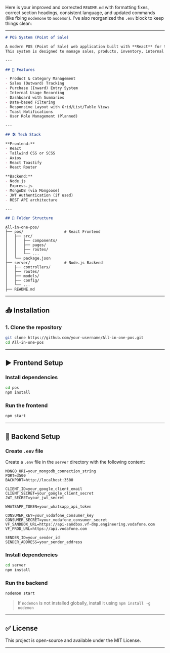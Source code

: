 Here is your improved and corrected `README.md` with formatting fixes, correct section headings, consistent language, and updated commands (like fixing `nodemone` to `nodemon`). 
I've also reorganized the `.env` block to keep things clean:

---

```markdown
# POS System (Point of Sale)

A modern POS (Point of Sale) web application built with **React** for the frontend and **Node.js** for the backend.
This system is designed to manage sales, products, inventory, internal usage, and reporting for businesses like retail shops, car washes, or hotels.

---

## 🚀 Features

- Product & Category Management
- Sales (Outward) Tracking
- Purchase (Inward) Entry System
- Internal Usage Recording
- Dashboard with Summaries
- Date-based Filtering
- Responsive Layout with Grid/List/Table Views
- Toast Notifications
- User Role Management (Planned)

---

## 🛠 Tech Stack

**Frontend:**
- React
- Tailwind CSS or SCSS
- Axios
- React Toastify
- React Router

**Backend:**
- Node.js
- Express.js
- MongoDB (via Mongoose)
- JWT Authentication (if used)
- REST API architecture

---

## 📁 Folder Structure

```
```
All-in-one-pos/
├── pos/                  # React Frontend
│   ├── src/
│   │   ├── components/
│   │   ├── pages/
│   │   ├── routes/
│   │   └── ...
│   └── package.json
├── server/               # Node.js Backend
│   ├── controllers/
│   ├── routes/
│   ├── models/
│   ├── config/
│   └── ...
├── README.md
```

---

## 📥 Installation

### 1. Clone the repository

```bash
git clone https://github.com/your-username/All-in-one-pos.git
cd All-in-one-pos
```

---

## ▶️ Frontend Setup

### Install dependencies

```bash
cd pos
npm install
```

### Run the frontend

```bash
npm start
```

---

## 🔧 Backend Setup

### Create `.env` file

Create a `.env` file in the `server` directory with the following content:

```env
MONGO_URI=your_mongodb_connection_string
PORT=3500
BACKPORT=http://localhost:3500

CLIENT_ID=your_google_client_email
CLIENT_SECRET=your_google_client_secret
JWT_SECRET=your_jwt_secret

WHATSAPP_TOKEN=your_whatsapp_api_token

CONSUMER_KEY=your_vodafone_consumer_key
CONSUMER_SECRET=your_vodafone_consumer_secret
VF_SANDBOX_URL=https://api-sandbox.vf-dmp.engineering.vodafone.com
VF_PROD_URL=https://api.vodafone.com

SENDER_ID=your_sender_id
SENDER_ADDRESS=your_sender_address
```

### Install dependencies

```bash
cd server
npm install
```

### Run the backend

```bash
nodemon start
```

> If `nodemon` is not installed globally, install it using `npm install -g nodemon`

---

## ✅ License

This project is open-source and available under the MIT License.

---

